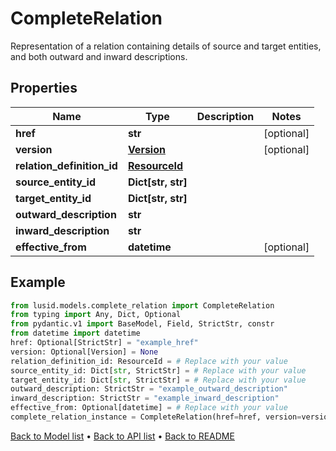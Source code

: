 # CompleteRelation

Representation of a relation containing details of source and target entities, and both outward and inward descriptions.
## Properties
Name | Type | Description | Notes
------------ | ------------- | ------------- | -------------
**href** | **str** |  | [optional] 
**version** | [**Version**](Version.md) |  | [optional] 
**relation_definition_id** | [**ResourceId**](ResourceId.md) |  | 
**source_entity_id** | **Dict[str, str]** |  | 
**target_entity_id** | **Dict[str, str]** |  | 
**outward_description** | **str** |  | 
**inward_description** | **str** |  | 
**effective_from** | **datetime** |  | [optional] 
## Example

```python
from lusid.models.complete_relation import CompleteRelation
from typing import Any, Dict, Optional
from pydantic.v1 import BaseModel, Field, StrictStr, constr
from datetime import datetime
href: Optional[StrictStr] = "example_href"
version: Optional[Version] = None
relation_definition_id: ResourceId = # Replace with your value
source_entity_id: Dict[str, StrictStr] = # Replace with your value
target_entity_id: Dict[str, StrictStr] = # Replace with your value
outward_description: StrictStr = "example_outward_description"
inward_description: StrictStr = "example_inward_description"
effective_from: Optional[datetime] = # Replace with your value
complete_relation_instance = CompleteRelation(href=href, version=version, relation_definition_id=relation_definition_id, source_entity_id=source_entity_id, target_entity_id=target_entity_id, outward_description=outward_description, inward_description=inward_description, effective_from=effective_from)

```

[Back to Model list](../README.md#documentation-for-models) &#8226; [Back to API list](../README.md#documentation-for-api-endpoints) &#8226; [Back to README](../README.md)

